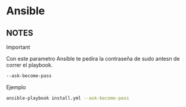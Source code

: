 # Ansible

## NOTES

> [!IMPORTANT]
> Con este parametro Ansible te pedira la contraseña de sudo antesn de correr el playbook.
> 
>  ```bash
> --ask-become-pass
>  ```
> 
> Ejemplo
>  ```bash
> ansible-playbook install.yml --ask-become-pass
>  ```
